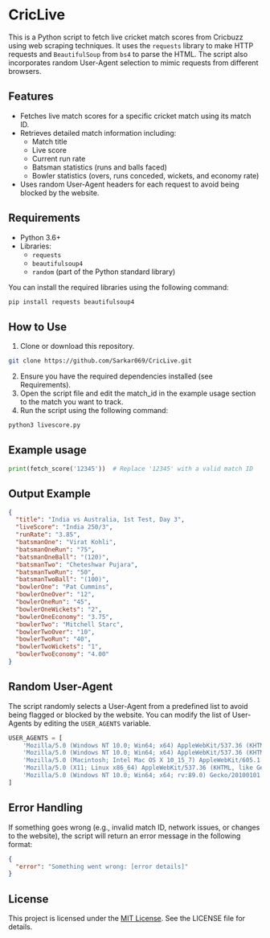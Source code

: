 # CricLive


This is a Python script to fetch live cricket match scores from Cricbuzz using web scraping techniques. It uses the `requests` library to make HTTP requests and `BeautifulSoup` from `bs4` to parse the HTML. The script also incorporates random User-Agent selection to mimic requests from different browsers.

## Features

- Fetches live match scores for a specific cricket match using its match ID.
- Retrieves detailed match information including:
  - Match title
  - Live score
  - Current run rate
  - Batsman statistics (runs and balls faced)
  - Bowler statistics (overs, runs conceded, wickets, and economy rate)
- Uses random User-Agent headers for each request to avoid being blocked by the website.

## Requirements

- Python 3.6+
- Libraries:
  - `requests`
  - `beautifulsoup4`
  - `random` (part of the Python standard library)

You can install the required libraries using the following command:
```bash
pip install requests beautifulsoup4
```
## How to Use
1. Clone or download this repository.
```bash
git clone https://github.com/Sarkar069/CricLive.git
```
2. Ensure you have the required dependencies installed (see Requirements).
3. Open the script file and edit the match_id in the example usage section to the match you want to track.
4. Run the script using the following command:
```bash
python3 livescore.py
```

## Example usage
```python
print(fetch_score('12345'))  # Replace '12345' with a valid match ID
```
## Output Example
```json
{
  "title": "India vs Australia, 1st Test, Day 3",
  "liveScore": "India 250/3",
  "runRate": "3.85",
  "batsmanOne": "Virat Kohli",
  "batsmanOneRun": "75",
  "batsmanOneBall": "(120)",
  "batsmanTwo": "Cheteshwar Pujara",
  "batsmanTwoRun": "50",
  "batsmanTwoBall": "(100)",
  "bowlerOne": "Pat Cummins",
  "bowlerOneOver": "12",
  "bowlerOneRun": "45",
  "bowlerOneWickets": "2",
  "bowlerOneEconomy": "3.75",
  "bowlerTwo": "Mitchell Starc",
  "bowlerTwoOver": "10",
  "bowlerTwoRun": "40",
  "bowlerTwoWickets": "1",
  "bowlerTwoEconomy": "4.00"
}
```
## Random User-Agent
The script randomly selects a User-Agent from a predefined list to avoid being flagged or blocked by the website. You can modify the list of User-Agents by editing the `USER_AGENTS` variable.
```python
USER_AGENTS = [
    'Mozilla/5.0 (Windows NT 10.0; Win64; x64) AppleWebKit/537.36 (KHTML, like Gecko) Chrome/85.0.4183.121 Safari/537.36',
    'Mozilla/5.0 (Windows NT 10.0; Win64; x64) AppleWebKit/537.36 (KHTML, like Gecko) Chrome/91.0.4472.124 Safari/537.36',
    'Mozilla/5.0 (Macintosh; Intel Mac OS X 10_15_7) AppleWebKit/605.1.15 (KHTML, like Gecko) Version/14.0.3 Safari/605.1.15',
    'Mozilla/5.0 (X11; Linux x86_64) AppleWebKit/537.36 (KHTML, like Gecko) Chrome/91.0.4472.124 Safari/537.36',
    'Mozilla/5.0 (Windows NT 10.0; Win64; x64; rv:89.0) Gecko/20100101 Firefox/89.0',
]
```
## Error Handling
If something goes wrong (e.g., invalid match ID, network issues, or changes to the website), the script will return an error message in the following format:
``` json
{
  "error": "Something went wrong: [error details]"
}
```
## License
This project is licensed under the [MIT License](https://github.com/Sarkar069/crickbuzz-live-score-scrapper/tree/main?tab=MIT-1-ov-file#readme). See the LICENSE file for details.








